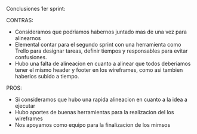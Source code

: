 Conclusiones 1er sprint:

CONTRAS:
- Consideramos que podriamos habernos juntado mas de una vez para alinearnos
- Elemental contar para el segundo sprint con una herramienta como Trello para designar tareas, definir tiempos y responsables para evitar confusiones.
- Hubo una falta de alineacion en cuanto a alinear que todos deberiamos tener el mismo header y footer en los wireframes, como asi tambien haberlos subido a tiempo. 

PROS:
- Si consideramos que hubo una rapida alineacion en cuanto a la idea a ejecutar
- Hubo aportes de buenas herramientas para la realizacion del los wireframes
- Nos apoyamos como equipo para la finalizacion de los mimsos

